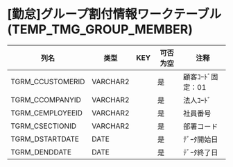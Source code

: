 # [勤怠]グループ割付情報ワークテーブル(TEMP_TMG_GROUP_MEMBER)
| 列名   | 类型   | KEY  | 可否为空 | 注释   |
| ---- | ---- | ---- | ---- | ---- |
|TGRM_CCUSTOMERID|VARCHAR2||是|顧客ｺｰﾄﾞ固定：01|
|TGRM_CCOMPANYID|VARCHAR2||是|法人ｺｰﾄﾞ|
|TGRM_CEMPLOYEEID|VARCHAR2||是|社員番号|
|TGRM_CSECTIONID|VARCHAR2||是|部署コード|
|TGRM_DSTARTDATE|DATE||是|ﾃﾞｰﾀ開始日|
|TGRM_DENDDATE|DATE||是|ﾃﾞｰﾀ終了日|
